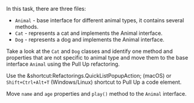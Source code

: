 In this task, there are three files:
- `Animal` - base interface for different animal types, it contains several methods.
- `Cat` - represents a cat and implements the Animal interface.
- `Dog` - represents a dog and implements the Animal interface.

Take a look at the `Cat` and `Dog` classes and identify one method and properties that are not specific to animal type
and move them to the base interface `Animal` using the Pull Up refactoring.

<div class="hint" title="Shortcut for Pull Up refactorings">

Use the &shortcut:Refactorings.QuickListPopupAction; (macOS) or `Shift+Ctrl+Alt+T` (Windows/Linux) shortcut to Pull Up a code element.

</div>

<div class="hint" title="Refactoring Hint">

Move `name` and `age` properties and `play()` method to the `Animal` interface.
</div>
